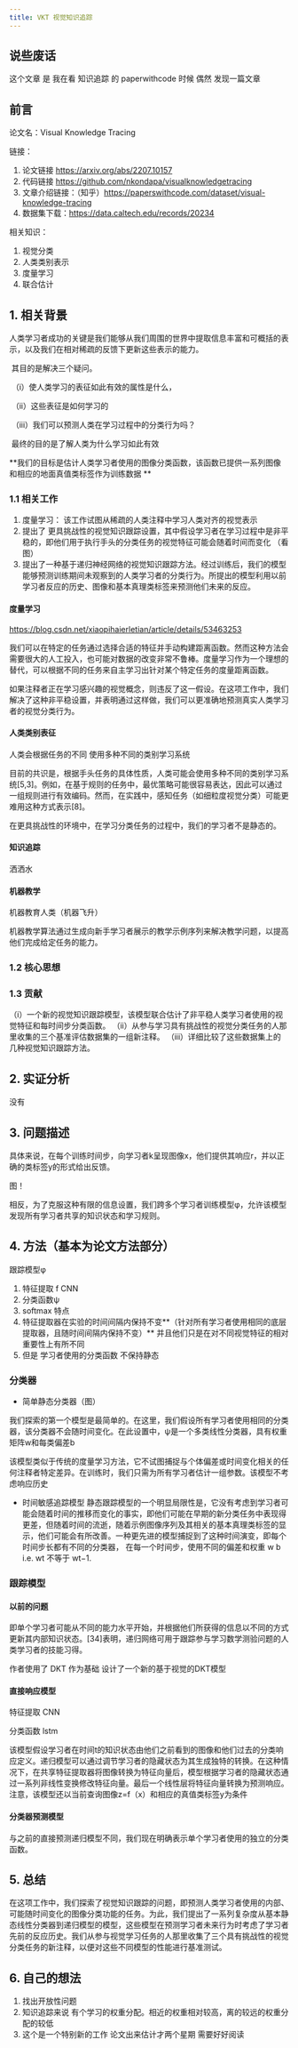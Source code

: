 ```yaml
---
title: VKT 视觉知识追踪
---
```


## 说些废话

这个文章 是 我在看 知识追踪 的 paperwithcode 时候 偶然 发现一篇文章



## 前言

论文名：Visual Knowledge Tracing

链接：

1. 论文链接 https://arxiv.org/abs/2207.10157
2. 代码链接 https://github.com/nkondapa/visualknowledgetracing
3. 文章介绍链接：（知乎）https://paperswithcode.com/dataset/visual-knowledge-tracing
4. 数据集下载：https://data.caltech.edu/records/20234

相关知识：

1. 视觉分类
2.  人类类别表示 
3. 度量学习
4. 联合估计

## 1. 相关背景

​	 人类学习者成功的关键是我们能够从我们周围的世界中提取信息丰富和可概括的表示，以及我们在相对稀疏的反馈下更新这些表示的能力。

​	其目的是解决三个疑问。

​	（i）使人类学习的表征如此有效的属性是什么，

​	（ii）这些表征是如何学习的

​	（iii）我们可以预测人类在学习过程中的分类行为吗？

​	最终的目的是了解人类为什么学习如此有效

**我们的目标是估计人类学习者使用的图像分类函数，该函数已提供一系列图像和相应的地面真值类标签作为训练数据 **

### 1.1 相关工作

1. 度量学习：  该工作试图从稀疏的人类注释中学习人类对齐的视觉表示 
2. 提出了 更具挑战性的视觉知识跟踪设置，其中假设学习者在学习过程中是非平稳的，即他们用于执行手头的分类任务的视觉特征可能会随着时间而变化 （看图）
3.  提出了一种基于递归神经网络的视觉知识跟踪方法。经过训练后，我们的模型能够预测训练期间未观察到的人类学习者的分类行为。所提出的模型利用以前学习者反应的历史、图像和基本真理类标签来预测他们未来的反应。 

#### 度量学习

https://blog.csdn.net/xiaopihaierletian/article/details/53463253

 我们可以在特定的任务通过选择合适的特征并手动构建距离函数。然而这种方法会需要很大的人工投入，也可能对数据的改变非常不鲁棒。度量学习作为一个理想的替代，可以根据不同的任务来自主学习出针对某个特定任务的度量距离函数。 

 如果注释者正在学习感兴趣的视觉概念，则违反了这一假设。在这项工作中，我们解决了这种非平稳设置，并表明通过这样做，我们可以更准确地预测真实人类学习者的视觉分类行为。 

#### 人类类别表征

人类会根据任务的不同 使用多种不同的类别学习系统

目前的共识是，根据手头任务的具体性质，人类可能会使用多种不同的类别学习系统[5,3]。例如，在基于规则的任务中，最优策略可能很容易表达，因此可以通过一组规则进行有效编码。然而，在实践中，感知任务（如细粒度视觉分类）可能更难用这种方式表示[8]。 

 在更具挑战性的环境中，在学习分类任务的过程中，我们的学习者不是静态的。

#### 知识追踪

洒洒水

#### 机器教学

机器教育人类（机器飞升）

机器教学算法通过生成向新手学习者展示的教学示例序列来解决教学问题，以提高他们完成给定任务的能力。 

### 1.2 核心思想

### 1.3 贡献

（i）一个新的视觉知识跟踪模型，该模型联合估计了非平稳人类学习者使用的视觉特征和每时间步分类函数。
（ii）从参与学习具有挑战性的视觉分类任务的人那里收集的三个基准评估数据集的一组新注释。
（iii）详细比较了这些数据集上的几种视觉知识跟踪方法。 

## 2. 实证分析

没有 

## 3. 问题描述

具体来说，在每个训练时间步，向学习者k呈现图像x，他们提供其响应r，并以正确的类标签y的形式给出反馈。

图！

相反，为了克服这种有限的信息设置，我们跨多个学习者训练模型φ，允许该模型发现所有学习者共享的知识状态和学习规则。 

## 4. 方法（基本为论文方法部分）

跟踪模型φ



1. 特征提取 f CNN
2. 分类函数ψ
3. softmax
    特点
4. 特征提取器在实验的时间间隔内保持不变**（针对所有学习者使用相同的底层提取器，且随时间间隔内保持不变）** 并且他们只是在对不同视觉特征的相对重要性上有所不同 
2. 但是 学习者使用的分类函数 不保持静态

### 分类器

- 简单静态分类器（图）

我们探索的第一个模型是最简单的。在这里，我们假设所有学习者使用相同的分类器，该分类器不会随时间变化。在此设置中，ψ是一个多类线性分类器，具有权重矩阵w和每类偏差b

 该模型类似于传统的度量学习方法，它不试图捕捉与个体偏差或时间变化相关的任何注释者特定差异。在训练时，我们只需为所有学习者估计一组参数。该模型不考虑响应历史 

- 时间敏感追踪模型
静态跟踪模型的一个明显局限性是，它没有考虑到学习者可能会随着时间的推移而变化的事实，即他们可能在早期的新分类任务中表现得更差，但随着时间的流逝，随着示例图像序列及其相关的基本真理类标签的显示，他们可能会有所改善。一种更先进的模型捕捉到了这种时间演变，即每个时间步长都有不同的分类器，
在每一个时间步，使用不同的偏差和权重 w b  i.e. wt 不等于 wt−1.
### 跟踪模型

#### 以前的问题

即单个学习者可能从不同的能力水平开始，并根据他们所获得的信息以不同的方式更新其内部知识状态。[34]表明，递归网络可用于跟踪参与学习数学测验问题的人类学习者的技能习得。 

作者使用了 DKT 作为基础 设计了一个新的基于视觉的DKT模型

#### 直接响应模型

特征提取 CNN

分类函数 lstm

该模型假设学习者在时间t的知识状态由他们之前看到的图像和他们过去的分类响应定义。递归模型可以通过调节学习者的隐藏状态为其生成独特的转换。在这种情况下，在共享特征提取器将图像转换为特征向量后，模型根据学习者的隐藏状态通过一系列非线性变换修改特征向量。最后一个线性层将特征向量转换为预测响应。注意，该模型还以当前查询图像z=f（x）和相应的真值类标签y为条件 

#### 分类器预测模型

与之前的直接预测递归模型不同，我们现在明确表示单个学习者使用的独立的分类函数。

## 5. 总结

在这项工作中，我们探索了视觉知识跟踪的问题，即预测人类学习者使用的内部、可能随时间变化的图像分类功能的任务。为此，我们提出了一系列复杂度从基本静态线性分类器到递归模型的模型，这些模型在预测学习者未来行为时考虑了学习者先前的反应历史。我们从参与视觉学习任务的人那里收集了三个具有挑战性的视觉分类任务的新注释，以便对这些不同模型的性能进行基准测试。 

## 6. 自己的想法

1. 找出开放性问题 
2. 知识追踪来说 有个学习的权重分配。相近的权重相对较高，离的较远的权重分配的较低
3. 这个是一个特别新的工作 论文出来估计才两个星期 需要好好阅读
